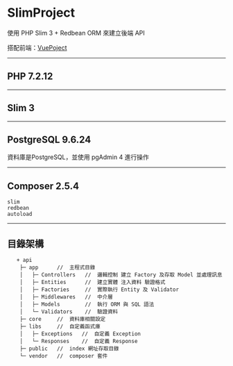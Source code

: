 # SlimProject

使用 PHP Slim 3 + Redbean ORM 來建立後端 API

搭配前端：[VuePoject](https://github.com/tk50486yui/VueProject.git)

---
## PHP 7.2.12


---
## Slim 3


---
## PostgreSQL 9.6.24

資料庫是PostgreSQL，並使用 pgAdmin 4 進行操作

---
## Composer 2.5.4

    slim
    redbean
    autoload

---
## 目錄架構
```    
   + api
    ├─ app      //  主程式目錄
    │   ├─ Controllers   //  邏輯控制 建立 Factory 及存取 Model 並處理訊息
    │   ├─ Entities      //  建立實體 注入資料 驗證格式
    │   ├─ Factories     //  實際執行 Entity 及 Validator
    │   ├─ Middlewares   //  中介層 
    │   ├─ Models        //  執行 ORM 與 SQL 語法    
    │   └─ Validators    //  驗證資料
    ├─ core     //  資料庫相關設定
    ├─ libs     //  自定義函式庫
    │   ├─ Exceptions   //  自定義 Exception
    │   └─ Responses    //  自定義 Response
    ├─ public   //  index 網址存取目錄    
    └─ vendor   //  composer 套件

```